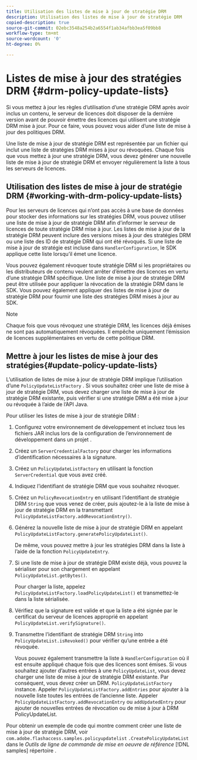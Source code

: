 ```yaml
---
title: Utilisation des listes de mise à jour de stratégie DRM
description: Utilisation des listes de mise à jour de stratégie DRM
copied-description: true
source-git-commit: 02ebc3548a254b2a6554f1ab34afbb3ea5f09bb8
workflow-type: tm+mt
source-wordcount: '0'
ht-degree: 0%

---
```


# Listes de mise à jour des stratégies DRM {#drm-policy-update-lists}

Si vous mettez à jour les règles d’utilisation d’une stratégie DRM après avoir inclus un contenu, le serveur de licences doit disposer de la dernière version avant de pouvoir émettre des licences qui utilisent une stratégie DRM mise à jour. Pour ce faire, vous pouvez vous aider d’une liste de mise à jour des politiques DRM.

Une liste de mise à jour de stratégie DRM est représentée par un fichier qui inclut une liste de stratégies DRM mises à jour ou révoquées. Chaque fois que vous mettez à jour une stratégie DRM, vous devez générer une nouvelle liste de mise à jour de stratégie DRM et envoyer régulièrement la liste à tous les serveurs de licences.

## Utilisation des listes de mise à jour de stratégie DRM {#working-with-drm-policy-update-lists}

Pour les serveurs de licences qui n’ont pas accès à une base de données pour stocker des informations sur les stratégies DRM, vous pouvez utiliser une liste de mise à jour de stratégie DRM afin d’informer le serveur de licences de toute stratégie DRM mise à jour. Les listes de mise à jour de la stratégie DRM peuvent inclure des versions mises à jour des stratégies DRM ou une liste des ID de stratégie DRM qui ont été révoqués. Si une liste de mise à jour de stratégie est incluse dans `HandlerConfiguration`, le SDK applique cette liste lorsqu’il émet une licence.

Vous pouvez également révoquer toute stratégie DRM si les propriétaires ou les distributeurs de contenu veulent arrêter d’émettre des licences en vertu d’une stratégie DRM spécifique. Une liste de mise à jour de stratégie DRM peut être utilisée pour appliquer la révocation de la stratégie DRM dans le SDK. Vous pouvez également appliquer des listes de mise à jour de stratégie DRM pour fournir une liste des stratégies DRM mises à jour au SDK.

>[!NOTE]
>
>Chaque fois que vous révoquez une stratégie DRM, les licences déjà émises ne sont pas automatiquement révoquées. Il empêche uniquement l’émission de licences supplémentaires en vertu de cette politique DRM.

## Mettre à jour les listes de mise à jour des stratégies{#update-policy-update-lists}

L’utilisation de listes de mise à jour de stratégie DRM implique l’utilisation d’une `PolicyUpdateListFactory` . Si vous souhaitez créer une liste de mise à jour de stratégie DRM, vous devez charger une liste de mise à jour de stratégie DRM existante, puis vérifier si une stratégie DRM a été mise à jour ou révoquée à l’aide de l’API Java.

Pour utiliser les listes de mise à jour de stratégie DRM :

1. Configurez votre environnement de développement et incluez tous les fichiers JAR inclus lors de la configuration de l’environnement de développement dans un projet .
1. Créez un `ServerCredentialFactory` pour charger les informations d’identification nécessaires à la signature.
1. Créez un `PolicyUpdateListFactory` en utilisant la fonction `ServerCredential` que vous avez créé.
1. Indiquez l’identifiant de stratégie DRM que vous souhaitez révoquer.
1. Créez un `PolicyRevocationEntry` en utilisant l’identifiant de stratégie DRM `String` que vous venez de créer, puis ajoutez-le à la liste de mise à jour de stratégie DRM en la transmettant `PolicyUpdateListFactory.addRevocationEntry()`.
1. Générez la nouvelle liste de mise à jour de stratégie DRM en appelant `PolicyUpdateListFactory.generatePolicyUpdateList()`.

   De même, vous pouvez mettre à jour les stratégies DRM dans la liste à l’aide de la fonction `PolicyUpdateEntry`.
1. Si une liste de mise à jour de stratégie DRM existe déjà, vous pouvez la sérialiser pour son chargement en appelant `PolicyUpdateList.getBytes()`.

   Pour charger la liste, appelez `PolicyUpdateListFactory.loadPolicyUpdateList()` et transmettez-le dans la liste sérialisée.
1. Vérifiez que la signature est valide et que la liste a été signée par le certificat du serveur de licences approprié en appelant `PolicyUpdateList.verifySignature()`.
1. Transmettre l’identifiant de stratégie DRM `String` into `PolicyUpdateList.isRevoked()` pour vérifier qu’une entrée a été révoquée.

   Vous pouvez également transmettre la liste à `HandlerConfiguration` où il est ensuite appliqué chaque fois que des licences sont émises.
Si vous souhaitez ajouter d’autres entrées à une `PolicyUpdateList`, vous devez charger une liste de mise à jour de stratégie DRM existante. Par conséquent, vous devez créer un DRM. `PolicyUpdateListFactory` instance. Appeler `PolicyUpdateListFactory.addEntries` pour ajouter à la nouvelle liste toutes les entrées de l’ancienne liste. Appeler `PolicyUpdateListFactory.addRevocationEntry` ou `addUpdatedEntry` pour ajouter de nouvelles entrées de révocation ou de mise à jour à DRM PolicyUpdateList.

Pour obtenir un exemple de code qui montre comment créer une liste de mise à jour de stratégie DRM, voir `com.adobe.flashaccess.samples.policyupdatelist` `.CreatePolicyUpdateList` dans le *Outils de ligne de commande de mise en oeuvre de référence* [!DNL samples] répertoire .
